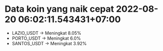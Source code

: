 # Data koin yang naik cepat 2022-08-20 06:02:11.543431+07:00

* LAZIO_USDT -> Meningkat 8.05%
* PORTO_USDT -> Meningkat 6.0%
* SANTOS_USDT -> Meningkat 3.92%
